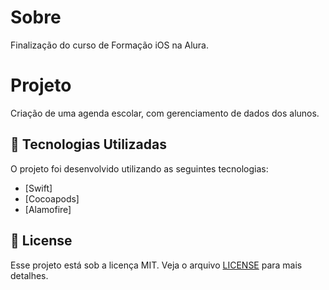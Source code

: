 
# Sobre

Finalização do curso de Formação iOS na Alura. <br>

# Projeto

Criação de uma agenda escolar, com gerenciamento de dados dos alunos.

<a id="tecnologias-utilizadas"></a>

## :rocket: Tecnologias Utilizadas

O projeto foi desenvolvido utilizando as seguintes tecnologias:

- [Swift]
- [Cocoapods]
- [Alamofire]

## :memo: License

Esse projeto está sob a licença MIT. Veja o arquivo [LICENSE](LICENSE.md) para mais detalhes.

